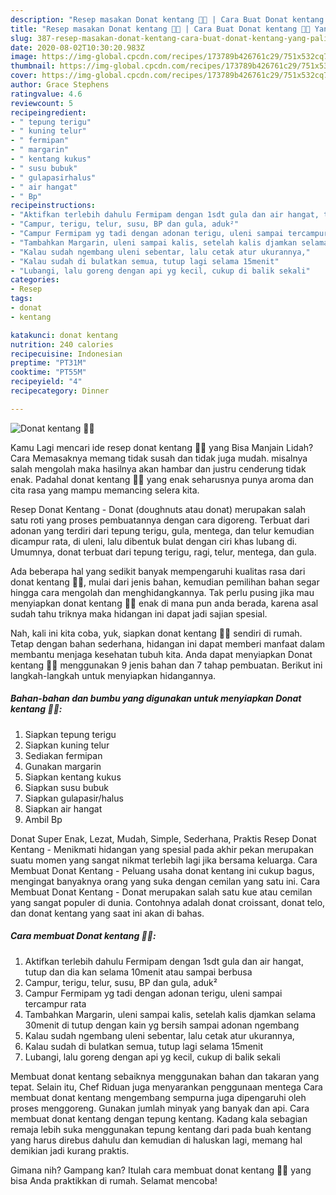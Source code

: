 ```yaml
---
description: "Resep masakan Donat kentang 🍩🍩 | Cara Buat Donat kentang 🍩🍩 Yang Paling Enak"
title: "Resep masakan Donat kentang 🍩🍩 | Cara Buat Donat kentang 🍩🍩 Yang Paling Enak"
slug: 387-resep-masakan-donat-kentang-cara-buat-donat-kentang-yang-paling-enak
date: 2020-08-02T10:30:20.983Z
image: https://img-global.cpcdn.com/recipes/173789b426761c29/751x532cq70/donat-kentang-🍩🍩-foto-resep-utama.jpg
thumbnail: https://img-global.cpcdn.com/recipes/173789b426761c29/751x532cq70/donat-kentang-🍩🍩-foto-resep-utama.jpg
cover: https://img-global.cpcdn.com/recipes/173789b426761c29/751x532cq70/donat-kentang-🍩🍩-foto-resep-utama.jpg
author: Grace Stephens
ratingvalue: 4.6
reviewcount: 5
recipeingredient:
- " tepung terigu"
- " kuning telur"
- " fermipan"
- " margarin"
- " kentang kukus"
- " susu bubuk"
- " gulapasirhalus"
- " air hangat"
- " Bp"
recipeinstructions:
- "Aktifkan terlebih dahulu Fermipam dengan 1sdt gula dan air hangat, tutup dan dia kan selama 10menit atau sampai berbusa"
- "Campur, terigu, telur, susu, BP dan gula, aduk²"
- "Campur Fermipam yg tadi dengan adonan terigu, uleni sampai tercampur rata"
- "Tambahkan Margarin, uleni sampai kalis, setelah kalis djamkan selama 30menit di tutup dengan kain yg bersih sampai adonan ngembang"
- "Kalau sudah ngembang uleni sebentar, lalu cetak atur ukurannya,"
- "Kalau sudah di bulatkan semua, tutup lagi selama 15menit"
- "Lubangi, lalu goreng dengan api yg kecil, cukup di balik sekali"
categories:
- Resep
tags:
- donat
- kentang

katakunci: donat kentang 
nutrition: 240 calories
recipecuisine: Indonesian
preptime: "PT31M"
cooktime: "PT55M"
recipeyield: "4"
recipecategory: Dinner

---
```



![Donat kentang 🍩🍩](https://img-global.cpcdn.com/recipes/173789b426761c29/751x532cq70/donat-kentang-🍩🍩-foto-resep-utama.jpg)

Kamu Lagi mencari ide resep donat kentang 🍩🍩 yang Bisa Manjain Lidah? Cara Memasaknya memang tidak susah dan tidak juga mudah. misalnya salah mengolah maka hasilnya akan hambar dan justru cenderung tidak enak. Padahal donat kentang 🍩🍩 yang enak seharusnya punya aroma dan cita rasa yang mampu memancing selera kita.

Resep Donat Kentang - Donat (doughnuts atau donat) merupakan salah satu roti yang proses pembuatannya dengan cara digoreng. Terbuat dari adonan yang terdiri dari tepung terigu, gula, mentega, dan telur kemudian dicampur rata, di uleni, lalu dibentuk bulat dengan ciri khas lubang di. Umumnya, donat terbuat dari tepung terigu, ragi, telur, mentega, dan gula.

Ada beberapa hal yang sedikit banyak mempengaruhi kualitas rasa dari donat kentang 🍩🍩, mulai dari jenis bahan, kemudian pemilihan bahan segar hingga cara mengolah dan menghidangkannya. Tak perlu pusing jika mau menyiapkan donat kentang 🍩🍩 enak di mana pun anda berada, karena asal sudah tahu triknya maka hidangan ini dapat jadi sajian spesial.


Nah, kali ini kita coba, yuk, siapkan donat kentang 🍩🍩 sendiri di rumah. Tetap dengan bahan sederhana, hidangan ini dapat memberi manfaat dalam membantu menjaga kesehatan tubuh kita. Anda dapat menyiapkan Donat kentang 🍩🍩 menggunakan 9 jenis bahan dan 7 tahap pembuatan. Berikut ini langkah-langkah untuk menyiapkan hidangannya.

<!--inarticleads1-->

##### Bahan-bahan dan bumbu yang digunakan untuk menyiapkan Donat kentang 🍩🍩:

1. Siapkan  tepung terigu
1. Siapkan  kuning telur
1. Sediakan  fermipan
1. Gunakan  margarin
1. Siapkan  kentang kukus
1. Siapkan  susu bubuk
1. Siapkan  gulapasir/halus
1. Siapkan  air hangat
1. Ambil  Bp


Donat Super Enak, Lezat, Mudah, Simple, Sederhana, Praktis Resep Donat Kentang - Menikmati hidangan yang spesial pada akhir pekan merupakan suatu momen yang sangat nikmat terlebih lagi jika bersama keluarga. Cara Membuat Donat Kentang - Peluang usaha donat kentang ini cukup bagus, mengingat banyaknya orang yang suka dengan cemilan yang satu ini. Cara Membuat Donat Kentang - Donat merupakan salah satu kue atau cemilan yang sangat populer di dunia. Contohnya adalah donat croissant, donat telo, dan donat kentang yang saat ini akan di bahas. 

<!--inarticleads2-->

##### Cara membuat Donat kentang 🍩🍩:

1. Aktifkan terlebih dahulu Fermipam dengan 1sdt gula dan air hangat, tutup dan dia kan selama 10menit atau sampai berbusa
1. Campur, terigu, telur, susu, BP dan gula, aduk²
1. Campur Fermipam yg tadi dengan adonan terigu, uleni sampai tercampur rata
1. Tambahkan Margarin, uleni sampai kalis, setelah kalis djamkan selama 30menit di tutup dengan kain yg bersih sampai adonan ngembang
1. Kalau sudah ngembang uleni sebentar, lalu cetak atur ukurannya,
1. Kalau sudah di bulatkan semua, tutup lagi selama 15menit
1. Lubangi, lalu goreng dengan api yg kecil, cukup di balik sekali


Membuat donat kentang sebaiknya menggunakan bahan dan takaran yang tepat. Selain itu, Chef Riduan juga menyarankan penggunaan mentega Cara membuat donat kentang mengembang sempurna juga dipengaruhi oleh proses menggoreng. Gunakan jumlah minyak yang banyak dan api. Cara membuat donat kentang dengan tepung kentang. Kadang kala sebagian remaja lebih suka menggunakan tepung kentang dari pada buah kentang yang harus direbus dahulu dan kemudian di haluskan lagi, memang hal demikian jadi kurang praktis. 

Gimana nih? Gampang kan? Itulah cara membuat donat kentang 🍩🍩 yang bisa Anda praktikkan di rumah. Selamat mencoba!

